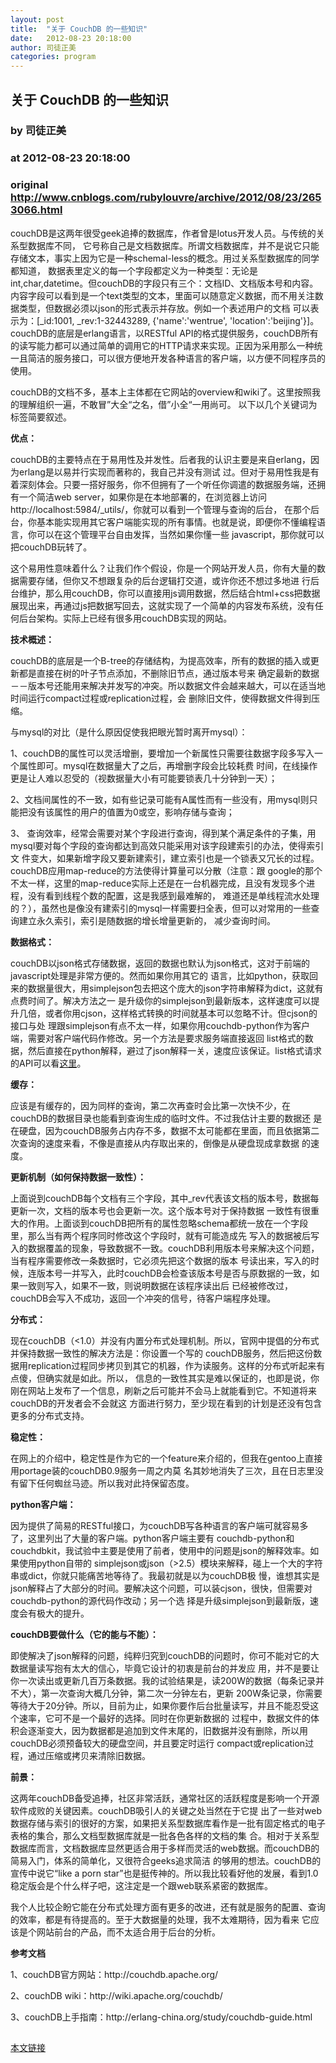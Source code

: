 ```yaml
---
layout: post
title:  "关于 CouchDB 的一些知识"
date:   2012-08-23 20:18:00
author: 司徒正美
categories: program
---
```


## 关于 CouchDB 的一些知识
### by 司徒正美
### at 2012-08-23 20:18:00
### original <http://www.cnblogs.com/rubylouvre/archive/2012/08/23/2653066.html>

<p>couchDB是这两年很受geek追捧的数据库，作者曾是lotus开发人员。与传统的关系型数据库不同， 它号称自己是文档数据库。所谓文档数据库，并不是说它只能存储文本，事实上因为它是一种schemal-less的概念。用过关系型数据库的同学都知道， 数据表里定义的每一个字段都定义为一种类型：无论是int,char,datetime。但couchDB的字段只有三个：文档ID、文档版本号和内容。 内容字段可以看到是一个text类型的文本，里面可以随意定义数据，而不用关注数据类型，但数据必须以json的形式表示并存放。例如一个表述用户的文档 可以表示为：[_id:1001, _rev:1-32443289, {'name':'wentrue',  'location':'beijing'}]。couchDB的底层是erlang语言，以RESTful  API的格式提供服务，couchDB所有的读写能力都可以通过简单的调用它的HTTP请求来实现。正因为采用那么一种统一且简洁的服务接口，可以很方便地开发各种语言的客户端，以方便不同程序员的使用。</p><p>couchDB的文档不多，基本上主体都在它网站的overview和wiki了。这里按照我的理解组织一遍，不敢冒”大全“之名，借”小全“一用尚可。 以下以几个关键词为标签简要叙述。</p><p><strong>优点：</strong></p><p>couchDB的主要特点在于易用性及并发性。后者我的认识主要是来自erlang，因为erlang是以易并行实现而著称的，我自己并没有测试 过。但对于易用性我是有着深刻体会。只要一搭好服务，你不但拥有了一个听任你调遣的数据服务端，还拥有一个简洁web  server，如果你是在本地部署的，在浏览器上访问http://localhost:5984/_utils/，你就可以看到一个管理与查询的后台， 在那个后台，你基本能实现用其它客户端能实现的所有事情。也就是说，即便你不懂编程语言，你可以在这个管理平台自由发挥，当然如果你懂一些 javascript，那你就可以把couchDB玩转了。</p><p>这个易用性意味着什么？让我们作个假设，你是一个网站开发人员，你有大量的数据需要存储，但你又不想跟复杂的后台逻辑打交道，或许你还不想过多地进 行后台维护，那么用couchDB，你可以直接用js调用数据，然后结合html+css把数据展现出来，再通过js把数据写回去，这就实现了一个简单的内容发布系统，没有任何后台架构。实际上已经有很多用couchDB实现的网站。</p><p><strong>技术概述：</strong></p><p>couchDB的底层是一个B-tree的存储结构，为提高效率，所有的数据的插入或更新都是直接在树的叶子节点添加，不删除旧节点，通过版本号来 确定最新的数据－－版本号还能用来解决并发写的冲突。所以数据文件会越来越大，可以在适当地时间运行compact过程或replication过程，会 删除旧文件，使得数据文件得到压缩。</p><p>与mysql的对比（是什么原因促使我把眼光暂时离开mysql）：</p><p>1、couchDB的属性可以灵活增删，要增加一个新属性只需要往数据字段多写入一个属性即可。mysql在数据量大了之后，再增删字段会比较耗费 时间，在线操作更是让人难以忍受的（视数据量大小有可能要锁表几十分钟到一天）；</p><p>2、文档间属性的不一致，如有些记录可能有A属性而有一些没有，用mysql则只能把没有该属性的用户的值置为0或空，影响存储与查询；</p><p>3、  查询效率，经常会需要对某个字段进行查询，得到某个满足条件的子集，用mysql要对每个字段的查询都达到高效只能采用对该字段建索引的办法，使得索引文 件变大，如果新增字段又要新建索引，建立索引也是一个锁表又冗长的过程。couchDB应用map-reduce的方法使得计算量可以分散（注意：跟 google的那个不太一样，这里的map-reduce实际上还是在一台机器完成，且没有发现多个进程，没有看到线程个数的配置，这是我感到最难解的， 难道还是单线程流水处理的？），虽然也是像没有建索引的mysql一样需要扫全表，但可以对常用的一些查询建立永久索引，索引是随数据的增长增量更新的， 减少查询时间。</p><p><strong>数据格式：</strong></p><p>couchDB以json格式存储数据，返回的数据也默认为json格式，这对于前端的javascript处理是非常方便的。然而如果你用其它的 语言，比如python，获取回来的数据量很大，用simplejson包去把这个庞大的json字符串解释为dict，这就有点费时间了。解决方法之一 是升级你的simplejson到最新版本，这样速度可以提升几倍，或者你用cjson，这样格式转换的时间就基本可以忽略不计。但cjson的接口与处 理跟simplejson有点不太一样，如果你用couchdb-python作为客户端，需要对客户端代码作修改。另一个方法是要求服务端直接返回 list格式的数据，然后直接在python解释，避过了json解释一关，速度应该保证。list格式请求的API可以看<a href="http://wiki.apache.org/couchdb/Formatting_with_Show_and_List">这里</a>。</p><p><strong>缓存：</strong></p><p>应该是有缓存的，因为同样的查询，第二次再查时会比第一次快不少，在couchDB的数据目录也能看到查询生成的临时文件。不过我估计主要的数据还 是在硬盘，因为couchDB服务占内存不多，数据不太可能都在里面，而且依据第二次查询的速度来看，不像是直接从内存取出来的，倒像是从硬盘现成拿数据 的速度。</p><p><strong>更新机制（如何保持数据一致性）：</strong></p><p>上面说到couchDB每个文档有三个字段，其中_rev代表该文档的版本号，数据每更新一次，文档的版本号也会更新一次。这个版本号对于保持数据 一致性有很重大的作用。上面谈到couchDB把所有的属性忽略schema都统一放在一个字段里，那么当有两个程序同时修改这个字段时，就有可能造成先 写入的数据被后写入的数据覆盖的现象，导致数据不一致。couchDB利用版本号来解决这个问题，当有程序需要修改一条数据时，它必须先把这个数据的版本 号读出来，写入的时候，连版本号一并写入，此时couchDB会检查该版本号是否与原数据的一致，如果一致则写入，如果不一致，则说明数据在该程序读出后 已经被修改过，couchDB会写入不成功，返回一个冲突的信号，待客户端程序处理。</p><p><strong>分布式：</strong></p><p>现在couchDB（&lt;1.0）并没有内置分布式处理机制。所以，官网中提倡的分布式并保持数据一致性的解决方法是：你设置一个写的 couchDB服务，然后把这份数据用replication过程同步拷贝到其它的机器，作为读服务。这样的分布式听起来有点傻，但确实就是如此。所以， 信息的一致性其实是难以保证的，也即是说，你刚在网站上发布了一个信息，刷新之后可能并不会马上就能看到它。不知道将来couchDB的开发者会不会就这 方面进行努力，至少现在看到的计划是还没有包含更多的分布式支持。</p><p><strong>稳定性：</strong></p><p>在网上的介绍中，稳定性是作为它的一个feature来介绍的，但我在gentoo上直接用portage装的couchDB0.9服务一周之内莫 名其妙地消失了三次，且在日志里没有留下任何蜘丝马迹。所以我对此持保留态度。</p><p><strong>python客户端：</strong></p><p>因为提供了简易的RESTful接口，为couchDB写各种语言的客户端可就容易多了，这里列出了大量的客户端。python客户端主要有 couchdb-python和couchdbkit，我试验中主要是使用了前者，使用中的问题是json的解释效率。如果使用python自带的 simplejson或json（&gt;2.5）模块来解释，碰上一个大的字符串或dict，你就只能痛苦地等待了。我最初就是以为couchDB极 慢，谁想其实是json解释占了大部分的时间。要解决这个问题，可以装cjson，很快，但需要对couchdb-python的源代码作改动；另一个选 择是升级simplejson到最新版，速度会有极大的提升。</p><p><strong>couchDB要做什么（它的能与不能）：</strong></p><p>即使解决了json解释的问题，纯粹归究到couchDB的问题时，你可不能对它的大数据量读写抱有太大的信心，毕竟它设计的初衷是前台的并发应 用，并不是要让你一次读出或更新几百万条数据。我的试验结果是，读200W的数据（每条记录并不大），第一次查询大概几分钟，第二次一分钟左右，更新 200W条记录，你需要等待大于20分钟。所以，目前为止，如果你要作后台批量读写，并且不能忍受这个速率，它可不是一个最好的选择。同时在你更新数据的 过程中，数据文件的体积会逐渐变大，因为数据都是追加到文件末尾的，旧数据并没有删除，所以用couchDB必须预备较大的硬盘空间，并且要定时运行 compact或replication过程，通过压缩或拷贝来清除旧数据。</p><p><strong>前景：</strong></p><p>这两年couchDB备受追捧，社区非常活跃，通常社区的活跃程度是影响一个开源软件成败的关键因素。couchDB吸引人的关键之处当然在于它提 出了一些对web数据存储与索引的很好的方案，如果把关系型数据库看作是一批有固定格式的电子表格的集合，那么文档型数据库就是一批各色各样的文档的集 合。相对于关系型数据库而言，文档数据库显然更适合用于多样而灵活的web数据。而couchDB的简易入门，体系的简单化，又很符合geeks追求简洁 的够用的想法。couchDB的宣传中说它“like a porn  star”也是挺传神的。所以我比较看好他的发展，看到1.0稳定版会是个什么样子吧，这注定是一个跟web联系紧密的数据库。</p><p>我个人比较企盼它能在分布式处理方面有更多的改进，还有就是服务的配置、查询的效率，都是有待提高的。至于大数据量的处理，我不太难期待，因为看来 它应该是个网站前台的产品，而不太适合用于后台的分析。</p><p><strong>参考文档</strong></p><p>1、couchDB官方网站：http://couchdb.apache.org/</p><p>2、couchDB wiki：http://wiki.apache.org/couchdb/</p><p>3、couchDB上手指南：http://erlang-china.org/study/couchdb-guide.html</p><img src="http://www.cnblogs.com/rubylouvre/aggbug/2653066.html?type=1" width="1" height="1" alt=""><p><a href="http://www.cnblogs.com/rubylouvre/archive/2012/08/23/2653066.html">本文链接</a></p>